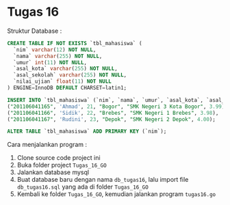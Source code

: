 # Tugas 16

Struktur Database :

```SQL
CREATE TABLE IF NOT EXISTS `tbl_mahasiswa` (
  `nim` varchar(12) NOT NULL,
  `nama` varchar(255) NOT NULL,
  `umur` int(11) NOT NULL,
  `asal_kota` varchar(255) NOT NULL,
  `asal_sekolah` varchar(255) NOT NULL,
  `nilai_ujian` float(11) NOT NULL
) ENGINE=InnoDB DEFAULT CHARSET=latin1;

INSERT INTO `tbl_mahasiswa` (`nim`, `nama`, `umur`, `asal_kota`, `asal_sekolah`, `nilai_ujian`) VALUES
("201106041165", 'Ahmad', 21, "Bogor", "SMK Negeri 3 Kota Bogor", 3.99),
("201106041166", 'Sidik', 22, "Brebes", "SMK Negeri 1 Brebes", 3.98),
("201106041167", 'Rudini', 23, "Depok", "SMK Negeri 2 Depok", 4.00);

ALTER TABLE `tbl_mahasiswa` ADD PRIMARY KEY (`nim`);
```

Cara menjalankan program :

1. Clone source code project ini
2. Buka folder project `Tugas_16_GO`
3. Jalankan database mysql
4. Buat database baru dengan nama `db_tugas16`, lalu import file `db_tugas16.sql` yang ada di folder `Tugas_16_GO`
5. Kembali ke folder `Tugas_16_GO`, kemudian jalankan program `tugas16.go`
